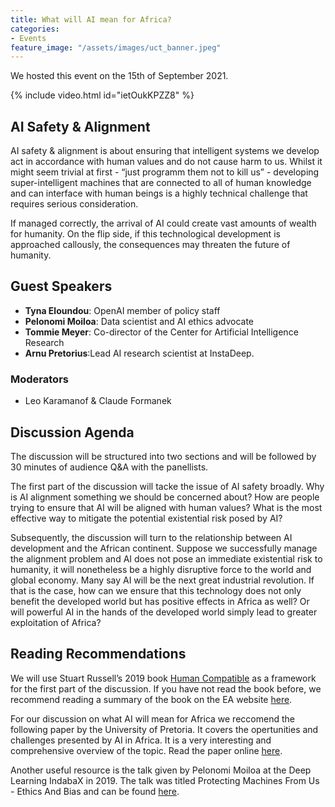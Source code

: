 ```yaml
---
title: What will AI mean for Africa?
categories:
- Events
feature_image: "/assets/images/uct_banner.jpeg"
---
```


We hosted this event on the 15th of September 2021.

{% include video.html id="ietOukKPZZ8" %}

## AI Safety & Alignment
AI safety & alignment is about ensuring that intelligent systems we develop act in accordance with human values and do not cause harm to us. Whilst it might seem trivial at first - “just programm them not to kill us” - developing super-intelligent machines that are connected to all of human knowledge and can interface with human beings is a highly technical challenge that requires serious consideration.

If managed correctly, the arrival of AI could create vast amounts of wealth for humanity. On the flip side, if this technological development is approached callously, the consequences may threaten the future of humanity.

## Guest Speakers
- **Tyna Eloundou**: OpenAI member of policy staff
- **Pelonomi Moiloa**: Data scientist and AI ethics advocate
- **Tommie Meyer**: Co-director of the Center for Artificial Intelligence Research
- **Arnu Pretorius**:Lead AI research scientist at InstaDeep.
### Moderators
- Leo Karamanof & Claude Formanek

## Discussion Agenda
The discussion will be structured into two sections and will be followed by 30 minutes of audience Q&A with the panellists.

The first part of the discussion will tacke the issue of AI safety broadly. Why is AI alignment something we should be concerned about? How are people trying to ensure that AI will be aligned with human values? What is the most effective way to mitigate the potential existential risk posed by AI?

Subsequently, the discussion will turn to the relationship between AI development and the African continent. Suppose we successfully manage the alignment problem and AI does not pose an immediate existential risk to humanity, it will nonetheless be a highly disruptive force to the world and global economy. Many say AI will be the next great industrial revolution. If that is the case, how can we ensure that this technology does not only benefit the developed world but has positive effects in Africa as well? Or will powerful AI in the hands of the developed world simply lead to greater exploitation of Africa?

## Reading Recommendations
We will use Stuart Russell’s 2019 book [Human Compatible](https://www.goodreads.com/en/book/show/44767248-human-compatible) as a framework for the first part of the discussion. If you have not read the book before, we recommend reading a summary of the book on the EA website [here](https://forum.effectivealtruism.org/posts/tsHfFdAGehzoH6BZR/summary-of-stuart-russell-s-new-book-human-compatible).

For our discussion on what AI will mean for Africa we reccomend the following paper by the University of Pretoria. It covers the opertunities and challenges presented by AI in Africa. It is a very interesting and comprehensive overview of the topic. Read the paper online [here](https://www.up.ac.za/media/shared/7/ZP_Files/ai-for-africa.zp165664.pdf).

Another useful resource is the talk given by Pelonomi Moiloa at the Deep Learning IndabaX in 2019. The talk was titled Protecting Machines From Us - Ethics And Bias and can be found [here](https://www.youtube.com/watch?v=J4ZNp92kEUM).
